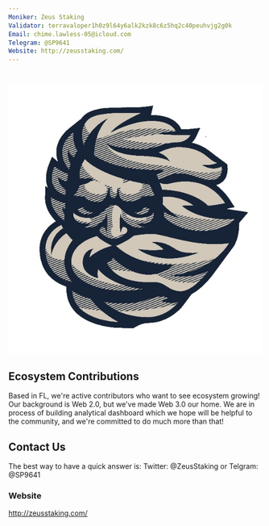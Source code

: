 ```yaml
---
Moniker: Zeus Staking
Validator: terravaloper1h0z9l64y6alk2kzk8c6z5hq2c40peuhvjg2g0k
Email: chime.lawless-05@icloud.com
Telegram: @SP9641
Website: http://zeusstaking.com/
---
```


# <moniker> 

 ![wavelogo](zeus_staking.jpg)


## Ecosystem Contributions

Based in FL, we're active contributors who want to see ecosystem growing! Our background is Web 2.0, but we've made Web 3.0 our home. We are in process of building analytical dashboard which we hope will be helpful to the community, and we're committed to do much more than that! 

## Contact Us

The best way to have a quick answer is: Twitter: @ZeusStaking or Telgram: @SP9641

### Website

http://zeusstaking.com/
